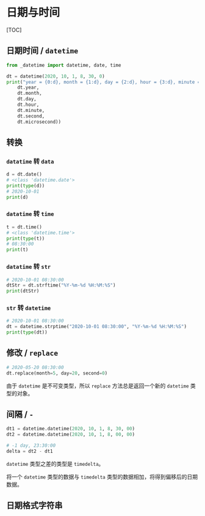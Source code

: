 # 日期与时间

[TOC]

## 日期时间 / `datetime`

```Python
from _datetime import datetime, date, time

dt = datetime(2020, 10, 1, 8, 30, 0)
print("year = {0:d}, month = {1:d}, day = {2:d}, hour = {3:d}, minute = {4:d}, second = {5:d}, microsecond = {6:d}".format(
    dt.year,
    dt.month,
    dt.day,
    dt.hour,
    dt.minute,
    dt.second,
    dt.microsecond))
```

## 转换

### `datatime` 转 `data`

```Python
d = dt.date()
# <class 'datetime.date'>
print(type(d))
# 2020-10-01
print(d)
```

### `datatime` 转 `time`

```Python
t = dt.time()
# <class 'datetime.time'>
print(type(t))
# 08:30:00
print(t)
```

### `datatime` 转 `str`

```Python
# 2020-10-01 08:30:00
dtStr = dt.strftime("%Y-%m-%d %H:%M:%S")
print(dtStr)
```

### `str` 转 `datetime`

```Python
# 2020-10-01 08:30:00
dt = datetime.strptime("2020-10-01 08:30:00", "%Y-%m-%d %H:%M:%S")
print(type(dt))
```

## 修改 / `replace`

```Python
# 2020-05-20 08:30:00
dt.replace(month=5, day=20, second=0)
```

由于 `datetime` 是不可变类型，所以 `replace` 方法总是返回一个新的 `datetime` 类型的对象。

## 间隔 / `-`

```Python
dt1 = datetime.datetime(2020, 10, 1, 8, 30, 00)
dt2 = datetime.datetime(2020, 10, 1, 8, 00, 00)

# -1 day, 23:30:00
delta = dt2 - dt1
```

`datetime`  类型之差的类型是 `timedelta`。

将一个 `datetime` 类型的数据与 `timedelta` 类型的数据相加，将得到偏移后的日期数据。

## 日期格式字符串


